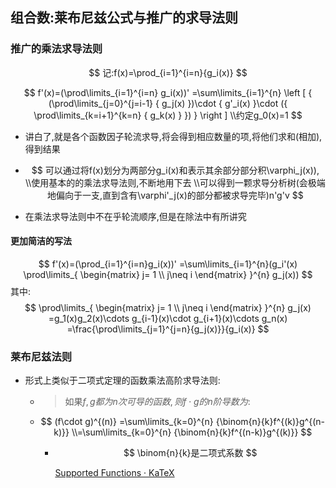 ##  组合数:莱布尼兹公式与推广的求导法则
### 推广的乘法求导法则

$$
记:f(x)=\prod_{i=1}^{i=n}{g_i(x)}
$$

$$
f'(x)=(\prod\limits_{i=1}^{i=n} g_i(x))'
=\sum\limits_{i=1}^{n}
\left [
{
(\prod\limits_{j=0}^{j=i-1}
{
g_j(x)
})\cdot
{
g'_i(x)
}\cdot 
({
\prod\limits_{k=i+1}^{k=n}
{
g_k(x)
}
})
}
\right ]
\\约定g_0(x)=1
$$

- 讲白了,就是各个函数因子轮流求导,将会得到相应数量的项,将他们求和(相加),得到结果

- $$
  可以通过将f(x)划分为两部分g_i(x)和表示其余部分部分积\varphi_j(x)),
  \\使用基本的的乘法求导法则,不断地用下去
  \\可以得到一颗求导分析树(会极端地偏向于一支,直到含有\varphi'_j(x)的部分都被求导完毕)n'g'v
  $$

  

- 在乘法求导法则中不在乎轮流顺序,但是在除法中有所讲究



#### 更加简洁的写法


$$
f'(x)=(\prod_{i=1}^{i=n}g_i(x))'
=\sum\limits_{i=1}^{n}(g_i'(x)
\prod\limits_{
\begin{matrix} 
j= 1
\\
j\neq i
\end{matrix}
}^{n}
g_j(x))
$$
其中:
$$
\prod\limits_{
\begin{matrix} 
j= 1
\\
j\neq i
\end{matrix}
}^{n}
g_j(x)
=g_1(x)g_2(x)\cdots g_{i-1}(x)\cdot g_{i+1}(x)\cdots g_n(x)
=\frac{\prod\limits_{j=1}^{j=n}{g_j(x)}}{g_i(x)}
$$


###  莱布尼兹法则


- 形式上类似于二项式定理的函数乘法高阶求导法则:

  - > 如果$f,g都为n次可导的函数,则f\cdot g的n阶导数为:$

  - $$
    (f\cdot g)^{(n)}
    =\sum\limits_{k=0}^{n}
    {\binom{n}{k}f^{(k)}g^{(n-k)}}
    \\=\sum\limits_{k=0}^{n}
    {\binom{n}{k}f^{(n-k)}g^{(k)}}
    $$

    - $$
      \binom{n}{k}是二项式系数
      $$

      [Supported Functions · KaTeX](https://katex.org/docs/supported.html)
    
    
